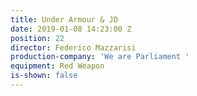```yaml
---
title: Under Armour & JD
date: 2019-01-08 14:23:00 Z
position: 22
director: Federico Mazzarisi
production-company: 'We are Parliament '
equipment: Red Weapon
is-shown: false
---
```


